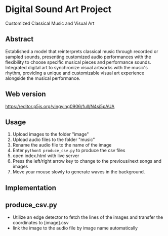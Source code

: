 # Digital Sound Art Project
Customized Classical Music and Visual Art

## Abstract
Established a model that reinterprets classical music through recorded or sampled sounds, presenting customized audio performances with the flexibility to choose specific musical pieces and performance sounds. Integrated digital art to synchronize visual artworks with the music's rhythm, providing a unique and customizable visual art experience alongside the musical performance.

## Web version

https://editor.p5js.org/yingying0906/full/N4sj5pAUA

## Usage

1. Upload images to the folder "image"
2. Upload audio files to the folder "music"
3. Rename the audio file to the name of the image
4. Enter `python3 produce_csv.py` to produce the csv files
5. open index.html with live server
6. Press the left/right arrow key to change to the previous/next songs and images
7. Move your mouse slowly to generate waves in the background.

## Implementation

## produce_csv.py

- Utilize an edge detector to fetch the lines of the images and transfer the coordinates to [image].csv
- link the image to the audio file by image name automatically
